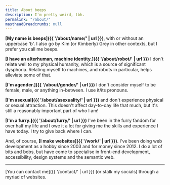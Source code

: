 ```yaml
---
title: About beeps
description: I'm pretty weird, tbh.
permalink: "/about/"
mastheadBreadcrumbs: null
---
```


**[My name is beeps]({{ '/about/name/' | url }})**, with or without an uppercase 'b'. I also go by Kim (or Kimberly) Grey in other contexts, but I prefer you call me beeps.

**[I have an alterhuman, machine identity.]({{ '/about/robot/' | url }})** I don't relate well to my physical humanity, which is a source of significant dysphoria. Relating myself to machines, and robots in particular, helps alleviate some of that.

**[I'm agender.]({{ '/about/gender/' | url }})** I don't consider myself to be female, male, or anything in-between. I use it/its pronouns.

**[I'm asexual]({{ '/about/asexuality/' | url }})** and don't experience physical or sexual attraction. This doesn't affect day-to-day life that much, but it's still a reasonably important part of who I am!

**[I'm a furry.]({{ '/about/furry/' | url }})** I've been in the furry fandom for over half my life and I owe it a lot for giving me the skills and experience I have today. I try to give back where I can.

And, of course, **[I make websites]({{ '/work/' | url }})**. I've been doing web development as a hobby since 2003 and for money since 2012. I do a lot of bits and bobs, but have come to specialise in front-end development, accessibility, design systems and the semantic web.

<hr class="kimRule">

[You can contact me]({{ '/contact/' | url }}) (or stalk my socials) through a myriad of websites.

